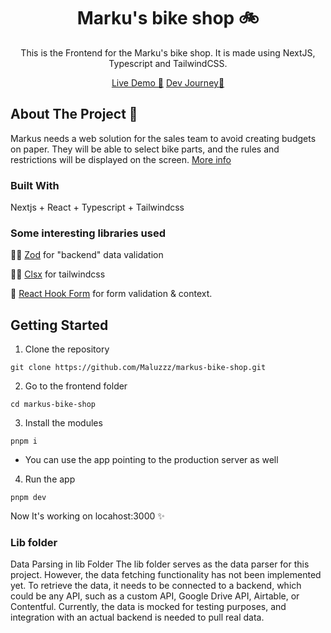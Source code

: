 <div align="center">

  <h1 align="center"> Marku's bike shop 🚲 </h3>

  <p align="center">
    This is the Frontend for the Marku's bike shop.
    It is made using NextJS, Typescript and TailwindCSS.
    <br />
  </p>
    <a href="https://markus-shop.vercel.app/">Live Demo 🚀</a> <a href="https://mlz-space.notion.site/Welcome-to-Famous-Markus-Bike-Shop-150694e6ae9380bca363ca58b50d3931">Dev Journey📓</a> 
</div>



<!-- ABOUT THE PROJECT -->
## About The Project 👀

Markus needs a web solution for the sales team to avoid creating budgets on paper. They will be able to select bike parts, and the rules and restrictions will be displayed on the screen.
[More info](https://factorialco.notion.site/Product-Growth-Engineer-Challenge-7fdace66787f4abcb3f414c266619e00)



### Built With

Nextjs  + React + Typescript + Tailwindcss

### Some interesting libraries used
🕵🏻 [Zod](https://zod.dev/) for "backend" data validation

💅🏻 [Clsx](https://www.npmjs.com/package/clsx) for tailwindcss

📝 [React Hook Form](https://react-hook-form.com/) for form validation & context.

## Getting Started


1. Clone the repository
```
git clone https://github.com/Maluzzz/markus-bike-shop.git
```
2. Go to the frontend folder
```
cd markus-bike-shop
```
3. Install the modules

```
pnpm i
```

* You can use the app pointing to the production server as well

4. Run the app
```
pnpm dev
```
Now It's working on locahost:3000 ✨

### Lib folder
Data Parsing in lib Folder
The lib folder serves as the data parser for this project. However, the data fetching functionality has not been implemented yet. To retrieve the data, it needs to be connected to a backend, which could be any API, such as a custom API, Google Drive API, Airtable, or Contentful. Currently, the data is mocked for testing purposes, and integration with an actual backend is needed to pull real data.






